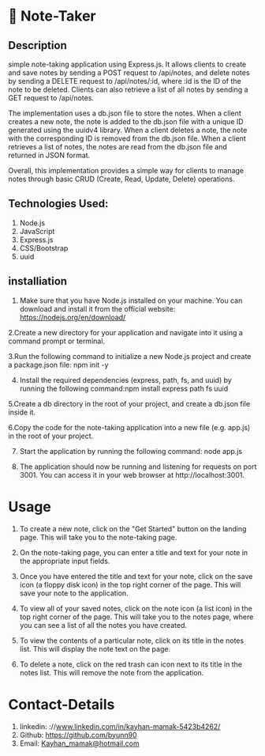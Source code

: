 # 📒 Note-Taker

## Description

simple note-taking application using Express.js. It allows clients to create and save notes by sending a POST request to /api/notes, and delete notes by sending a DELETE request to /api/notes/:id, where :id is the ID of the note to be deleted. Clients can also retrieve a list of all notes by sending a GET request to /api/notes.

The implementation uses a db.json file to store the notes. When a client creates a new note, the note is added to the db.json file with a unique ID generated using the uuidv4 library. When a client deletes a note, the note with the corresponding ID is removed from the db.json file. When a client retrieves a list of notes, the notes are read from the db.json file and returned in JSON format.

Overall, this implementation provides a simple way for clients to manage notes through basic CRUD (Create, Read, Update, Delete) operations.

## Technologies Used:

1. Node.js
2. JavaScript
3. Express.js
4. CSS/Bootstrap
5. uuid

## installiation

1. Make sure that you have Node.js installed on your machine. You can download and install it from the official website: https://nodejs.org/en/download/

2.Create a new directory for your application and navigate into it using a command prompt or terminal.

3.Run the following command to initialize a new Node.js project and create a package.json file:
npm init -y

4. Install the required dependencies (express, path, fs, and uuid) by running the following command:npm install express path fs uuid

5.Create a db directory in the root of your project, and create a db.json file inside it.

6.Copy the code for the note-taking application into a new file (e.g. app.js) in the root of your project.

7. Start the application by running the following command: node app.js

8. The application should now be running and listening for requests on port 3001. You can access it in your web browser at http://localhost:3001.

# Usage

1. To create a new note, click on the "Get Started" button on the landing page. This will take you to the note-taking page.

2. On the note-taking page, you can enter a title and text for your note in the appropriate input fields.

3. Once you have entered the title and text for your note, click on the save icon (a floppy disk icon) in the top right corner of the page. This will save your note to the application.

4. To view all of your saved notes, click on the note icon (a list icon) in the top right corner of the page. This will take you to the notes page, where you can see a list of all the notes you have created.

5. To view the contents of a particular note, click on its title in the notes list. This will display the note text on the page.

6. To delete a note, click on the red trash can icon next to its title in the notes list. This will remove the note from the application.

# Contact-Details

1. linkedin: ://www.linkedin.com/in/kayhan-mamak-5423b4262/
2. Github: https://github.com/byunn90
3. Email: Kayhan_mamak@hotmail.com
